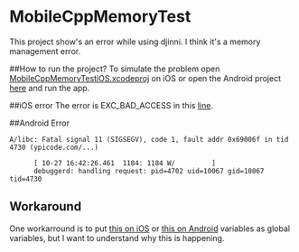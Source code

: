 # MobileCppMemoryTest

This project show's an error while using djinni.
I think it's a memory management error.

##How to run the project?
To simulate the problem open [MobileCppMemoryTestiOS.xcodeproj](https://github.com/4brunu/MobileCppMemoryTest/tree/master/ios_project/MobileCppMemoryTestiOS/MobileCppMemoryTestiOS.xcodeproj) on iOS or open the Android project [here](https://github.com/4brunu/MobileCppMemoryTest/tree/master/android_project/MobileCppMemoryTestAndroid) and run the app.


##iOS error
The error is EXC_BAD_ACCESS in this [line](https://github.com/4brunu/MobileCppMemoryTest/blob/master/src/main/cpp/ModelFatherImpl.cpp#L45).

##Android Error
```
A/libc: Fatal signal 11 (SIGSEGV), code 1, fault addr 0x69006f in tid 4730 (ypicode.com/...)

      [ 10-27 16:42:26.461  1184: 1184 W/         ]
      debuggerd: handling request: pid=4702 uid=10067 gid=10067 tid=4730
```

## Workaround

One workarround is to put [this on iOS](https://github.com/4brunu/MobileCppMemoryTest/blob/master/ios_project/MobileCppMemoryTestiOS/MobileCppMemoryTestiOS/ViewController.swift#L21) or [this on Android](https://github.com/4brunu/MobileCppMemoryTest/blob/master/android_project/MobileCppMemoryTestAndroid/app/src/main/java/com/company/mobilecppmemorytestandroid/MainActivity.java#L28) variables as global variables, but I want to understand why this is happening.
